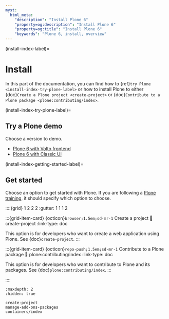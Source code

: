 ```yaml
---
myst:
  html_meta:
    "description": "Install Plone 6"
    "property=og:description": "Install Plone 6"
    "property=og:title": "Install Plone 6"
    "keywords": "Plone 6, install, overview"
---
```


(install-index-label)=

# Install

In this part of the documentation, you can find how to {ref}`try Plone <install-index-try-plone-label>` or how to install Plone to either {doc}`Create a Plone project <create-project>` or {doc}`Contribute to a Plone package <plone:contributing/index>`.


(install-index-try-plone-label)=

## Try a Plone demo

Choose a version to demo.

-   [Plone 6 with Volto frontend](https://demo.plone.org/)
-   [Plone 6 with Classic UI](https://classic.demo.plone.org/login?came_from=/en)


(install-index-getting-started-label)=

## Get started

Choose an option to get started with Plone.
If you are following a [Plone training](https://training.plone.org/), it should specify which option to choose.

::::{grid} 1 2 2 2
:gutter: 1 1 1 2

:::{grid-item-card} {octicon}`browser;1.5em;sd-mr-1` Create a project
:link: create-project
:link-type: doc

This option is for developers who want to create a web application using Plone.
See {doc}`create-project`.
:::

:::{grid-item-card} {octicon}`repo-push;1.5em;sd-mr-1` Contribute to a Plone package
:link: plone:contributing/index
:link-type: doc

This option is for developers who want to contribute to Plone and its packages.
See {doc}`plone:contributing/index`.
:::

::::


```{toctree}
:maxdepth: 2
:hidden: true

create-project
manage-add-ons-packages
containers/index
```
